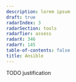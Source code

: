 ```yaml
---
description: lorem ipsum
draft: true
radarIndex: 3
radarSection: tools
radarTier: assess
radarX: 346
radarY: 145
table-of-contents: false
title: Ansible
---
```


TODO justification
